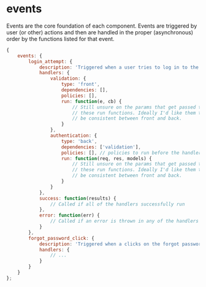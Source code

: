 # events

Events are the core foundation of each component. Events are triggered by user (or other) actions and then are handled in the proper (asynchronous) order by the functions listed for that event.

```js
{
	events: {
		login_attempt: {
			description: 'Triggered when a user tries to log in to the app.',
			handlers: {
				validation: {
					type: 'front',
					dependencies: [],
					policies: [],
					run: function(e, cb) {
						// Still unsure on the params that get passed to
						// these run functions. Ideally I'd like them to
						// be consistent between front and back.
					}
				},
				authentication: {
					type: 'back',
					dependencies: ['validation'],
					policies: [], // policies to run before the handler is run
					run: function(req, res, models) {
						// Still unsure on the params that get passed to
						// these run functions. Ideally I'd like them to
						// be consistent between front and back.
					}
				}
			},
			success: function(results) {
				// Called if all of the handlers successfully run
			},
			error: function(err) {
				// Called if an error is thrown in any of the handlers
			}
		},
		forgot_password_click: {
			description: 'Triggered when a clicks on the forgot password link.',
			handlers: {
				// ...
			}
		}
	}
};
```